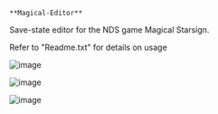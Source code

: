 	**Magical-Editor**
Save-state editor for the NDS game Magical Starsign.

Refer to "Readme.txt" for details on usage

![image](https://github.com/trainer17/Magical-Editor/assets/30917437/d3080cca-5f54-406a-b4ea-81c2dda35a28)

![image](https://github.com/trainer17/Magical-Editor/assets/30917437/b37db91a-ad5e-4e1d-92ad-ef6abeecc3c1)

![image](https://github.com/trainer17/Magical-Editor/assets/30917437/fd9a996d-4466-418f-9dd2-8292fceee368)
